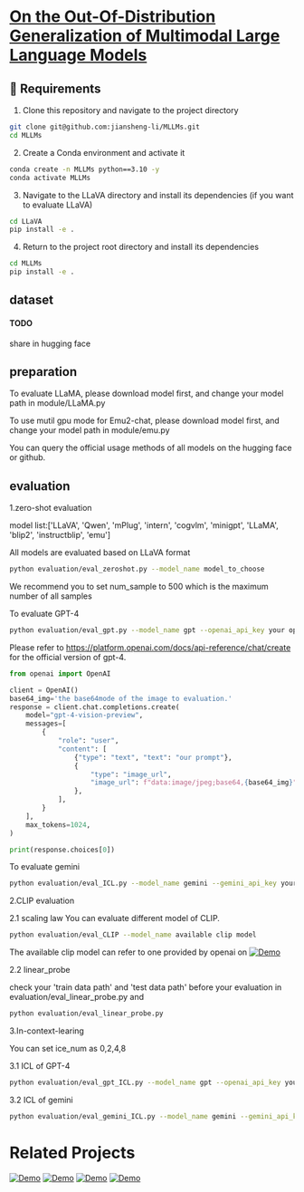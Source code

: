 # [On the Out-Of-Distribution Generalization of Multimodal Large Language Models](https://arxiv.org/abs/2402.06599)

## 🐙 Requirements

1. Clone this repository and navigate to the project directory
```bash
git clone git@github.com:jiansheng-li/MLLMs.git
cd MLLMs
```

2. Create a Conda environment and activate it

```bash
conda create -n MLLMs python==3.10 -y
conda activate MLLMs
```

3. Navigate to the LLaVA directory and install its dependencies
   (if you want to evaluate LLaVA)
```bash
cd LLaVA
pip install -e .
```

4. Return to the project root directory and install its dependencies

```bash
cd MLLMs
pip install -e .
```


## dataset
#### TODO 
share in hugging face

## preparation

To evaluate LLaMA, please download model first, and change your model path in module/LLaMA.py

To use mutil gpu mode for Emu2-chat, please download model first, and change your model path in module/emu.py

You can query the official usage methods of all models on the hugging face or github.

## evaluation
1.zero-shot evaluation

model list:['LLaVA', 'Qwen', 'mPlug', 'intern', 'cogvlm', 'minigpt', 'LLaMA', 'blip2',
                                 'instructblip', 'emu']

All models are evaluated based on LLaVA format

```bash
python evaluation/eval_zeroshot.py --model_name model_to_choose
```

We recommend you to set num_sample to 500 which is the maximum number of all samples

To evaluate GPT-4
```bash
python evaluation/eval_gpt.py --model_name gpt --openai_api_key your openai key
```
Please refer to https://platform.openai.com/docs/api-reference/chat/create for the official version of gpt-4.
```python
from openai import OpenAI

client = OpenAI()
base64_img='the base64mode of the image to evaluation.'
response = client.chat.completions.create(
    model="gpt-4-vision-preview",
    messages=[
        {
            "role": "user",
            "content": [
                {"type": "text", "text": "our prompt"},
                {
                    "type": "image_url",
                    "image_url": f"data:image/jpeg;base64,{base64_img}",
                },
            ],
        }
    ],
    max_tokens=1024,
)

print(response.choices[0])
```

To evaluate gemini
```bash
python evaluation/eval_ICL.py --model_name gemini --gemini_api_key your gemini key
```

2.CLIP evaluation

2.1 scaling law
You can evaluate different model of CLIP.

```bash
python evaluation/eval_CLIP --model_name available clip model
```

The available clip model can refer to one provided by openai on [![Demo](https://img.shields.io/badge/Model-CLIP-blue)](https://github.com/openai/CLIP)

2.2 linear_probe

check your 'train data path' and 'test data path' before your evaluation in evaluation/eval_linear_probe.py
and
```bash
python evaluation/eval_linear_probe.py
```

3.In-context-learing

You can set ice_num as 0,2,4,8

3.1 ICL of GPT-4
```bash
python evaluation/eval_gpt_ICL.py --model_name gpt --openai_api_key your openai key --ice_num 0
```


3.2 ICL of gemini
```bash
python evaluation/eval_gemini_ICL.py --model_name gemini --gemini_api_key your gemini key --ice_num 0
```


# Related Projects
[![Demo](https://img.shields.io/badge/repo-LLaVA-blue)](https://github.com/haotian-liu/LLaVA)
[![Demo](https://img.shields.io/badge/repo-llama-blue)](https://github.com/meta-llama/llama)
[![Demo](https://img.shields.io/badge/repo-minigpt4-blue)](https://github.com/camenduru/minigpt4)
[![Demo](https://img.shields.io/badge/repo-mplug_owl2-blue)](https://github.com/X-PLUG/mPLUG-Owl)